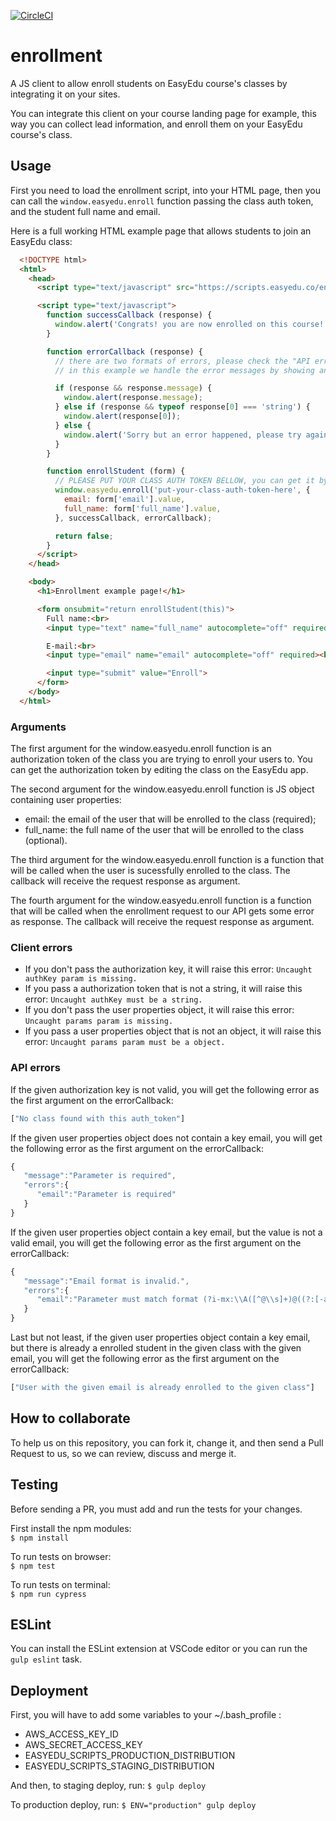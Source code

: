 [![CircleCI](https://circleci.com/gh/EasyEdu/enrollment.js/tree/master.svg?style=svg)](https://circleci.com/gh/EasyEdu/enrollment/tree/master)

# enrollment
A JS client to allow enroll students on EasyEdu course's classes by integrating it on your sites.  
  
You can integrate this client on your course landing page for example, this way you can collect lead information, and enroll them on your EasyEdu course's class.

## Usage

First you need to load the enrollment script, into your HTML page, then you can call the `window.easyedu.enroll` function passing the class auth token, and the student full name and email.

Here is a full working HTML example page that allows students to join an EasyEdu class:

```html
  <!DOCTYPE html>
  <html>
    <head>
      <script type="text/javascript" src="https://scripts.easyedu.co/enrollment.js"></script>

      <script type="text/javascript">
        function successCallback (response) {
          window.alert('Congrats! you are now enrolled on this course! Please check the access information, on your email.');
        }

        function errorCallback (response) {
          // there are two formats of errors, please check the "API errors" section bellow in this readme file to know more:
          // in this example we handle the error messages by showing an alert to the user, but feel free to customize it to your needs, like showing a more gracefully html error element, etc:

          if (response && response.message) {
            window.alert(response.message);
          } else if (response && typeof response[0] === 'string') {
            window.alert(response[0]);
          } else {
            window.alert('Sorry but an error happened, please try again!');
          }
        }

        function enrollStudent (form) {
          // PLEASE PUT YOUR CLASS AUTH TOKEN BELLOW, you can get it by editing the class, on the EasyEdu app.
          window.easyedu.enroll('put-your-class-auth-token-here', {
            email: form['email'].value,
            full_name: form['full_name'].value,
          }, successCallback, errorCallback);

          return false;
        }
      </script>
    </head>

    <body>
      <h1>Enrollment example page!</h1>

      <form onsubmit="return enrollStudent(this)">
        Full name:<br>
        <input type="text" name="full_name" autocomplete="off" required><br><br>

        E-mail:<br>
        <input type="email" name="email" autocomplete="off" required><br><br>

        <input type="submit" value="Enroll">
      </form>
    </body>
  </html>
  ```
  

### Arguments
The first argument for the window.easyedu.enroll function is an authorization token of the class you are trying to enroll your users to. You can get the authorization token by editing the class on the EasyEdu app.  

The second argument for the window.easyedu.enroll function is JS object containing user properties:  
* email: the email of the user that will be enrolled to the class (required);  
* full_name: the full name of the user that will be enrolled to the class (optional).

The third argument for the window.easyedu.enroll function is a function that will be called when the user is sucessfully enrolled to the class. The callback will receive the request response as argument.  

The fourth argument for the window.easyedu.enroll function is a function that will be called when the enrollment request to our API gets some error as response. The callback will receive the request response as argument.  

### Client errors
 * If you don't pass the authorization key, it will raise this error: `Uncaught authKey param is missing.`  
 * If you pass a authorization token that is not a string, it will raise this error: `Uncaught authKey must be a string.`  
 * If you don't pass the user properties object, it will raise this error: `Uncaught params param is missing.`  
 * If you pass a user properties object that is not an object, it will raise this error: `Uncaught params param must be a object.`


### API errors
If the given authorization key is not valid, you will get the following error as the first argument on the errorCallback:
```js
["No class found with this auth_token"]
```

If the given user properties object does not contain a key email, you will get the following error as the first argument on the errorCallback:
```js
{ 
   "message":"Parameter is required",
   "errors":{ 
      "email":"Parameter is required"
   }
}
```

If the given user properties object contain a key email, but the value is not a valid email, you will get the following error as the first argument on the errorCallback:
```js
{ 
   "message":"Email format is invalid.",
   "errors":{ 
      "email":"Parameter must match format (?i-mx:\\A([^@\\s]+)@((?:[-a-z0-9]+\\.)+[a-z]{2,})\\z)"
   }
}
```

Last but not least, if the given user properties object contain a key email, but there is already a enrolled student in the given class with the given email, you will get the following error as the first argument on the errorCallback:

```js
["User with the given email is already enrolled to the given class"]
```

## How to collaborate

To help us on this repository, you can fork it, change it, and then send a Pull Request to us, so we can review, discuss and merge it.

## Testing

Before sending a PR, you must add and run the tests for your changes.  

First install the npm modules:  
  `$ npm install`  

To run tests on browser:  
  `$ npm test`  

To run tests on terminal:  
  `$ npm run cypress`  
  
## ESLint  
  You can install the ESLint extension at VSCode editor or you can run the `gulp eslint` task.    
  
## Deployment
First, you will have to add some variables to your ~/.bash_profile :  
 * AWS_ACCESS_KEY_ID  
 * AWS_SECRET_ACCESS_KEY  
 * EASYEDU_SCRIPTS_PRODUCTION_DISTRIBUTION  
 * EASYEDU_SCRIPTS_STAGING_DISTRIBUTION  

And then, to staging deploy, run:
  `$ gulp deploy`

To production deploy, run:
  `$ ENV="production" gulp deploy`
